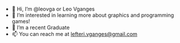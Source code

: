 - 👋 Hi, I’m @leovga or Leo Vganges
- 👀 I’m interested in learning more about graphics and programming games!
- 🌱 I’m a recent Graduate
- 📫 You can reach me at lefteri.vganges@gmail.com

<!---
leovga/leovga is a ✨ special ✨ repository because its `README.md` (this file) appears on your GitHub profile.
You can click the Preview link to take a look at your changes.
--->
